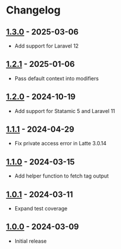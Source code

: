 # Changelog

## [1.3.0] - 2025-03-06

- Add support for Laravel 12

## [1.2.1] - 2025-01-06

- Pass default context into modifiers

## [1.2.0] - 2024-10-19

- Add support for Statamic 5 and Laravel 11

## [1.1.1] - 2024-04-29

- Fix private access error in Latte 3.0.14

## [1.1.0] - 2024-03-15

- Add helper function to fetch tag output

## [1.0.1] - 2024-03-11

- Expand test coverage

## [1.0.0] - 2024-03-09

- Initial release

[1.3.0]: https://github.com/daun/statamic-latte/releases/tag/1.3.0
[1.2.1]: https://github.com/daun/statamic-latte/releases/tag/1.2.1
[1.2.0]: https://github.com/daun/statamic-latte/releases/tag/1.2.0
[1.1.1]: https://github.com/daun/statamic-latte/releases/tag/1.1.1
[1.1.0]: https://github.com/daun/statamic-latte/releases/tag/1.1.0
[1.0.1]: https://github.com/daun/statamic-latte/releases/tag/1.0.1
[1.0.0]: https://github.com/daun/statamic-latte/releases/tag/1.0.0
